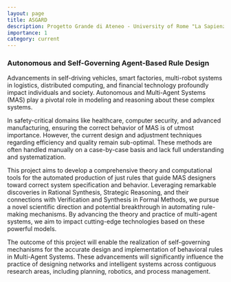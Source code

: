 ```yaml
---
layout: page
title: ASGARD
description: Progetto Grande di Ateneo - University of Rome "La Sapienza"
importance: 1
category: current
---
```


### **Autonomous and Self-Governing Agent-Based Rule Design**

Advancements in self-driving vehicles, smart factories, multi-robot systems in logistics, distributed computing, and financial technology profoundly impact individuals and society. Autonomous and Multi-Agent Systems (MAS) play a pivotal role in modeling and reasoning about these complex systems.

In safety-critical domains like healthcare, computer security, and advanced manufacturing, ensuring the correct behavior of MAS is of utmost importance. However, the current design and adjustment techniques regarding efficiency and quality remain sub-optimal. These methods are often handled manually on a case-by-case basis and lack full understanding and systematization.

This project aims to develop a comprehensive theory and computational tools for the automated production of just rules that guide MAS designers toward correct system specification and behavior. Leveraging remarkable discoveries in Rational Synthesis, Strategic Reasoning, and their connections with Verification and Synthesis in Formal Methods, we pursue a novel scientific direction and potential breakthrough in automating rule-making mechanisms. By advancing the theory and practice of multi-agent systems, we aim to impact cutting-edge technologies based on these powerful models.

The outcome of this project will enable the realization of self-governing mechanisms for the accurate design and implementation of behavioral rules in Multi-Agent Systems. These advancements will significantly influence the practice of designing networks and intelligent systems across contiguous research areas, including planning, robotics, and process management.
